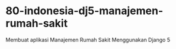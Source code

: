 # 80-indonesia-dj5-manajemen-rumah-sakit
Membuat aplikasi Manajemen Rumah Sakit Menggunakan Django 5
